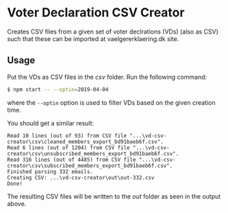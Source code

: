 # Voter Declaration CSV Creator

Creates CSV files from a given set of voter declrations (VDs) (also as CSV) such that these can be imported at vaelgererklaering.dk site.

## Usage

Put the VDs as CSV files in the *csv* folder. Run the following command:

```bash
$ npm start -- --optin=2019-04-04
```

where the `--optin` option is used to filter VDs based on the given creation time.

You should get a similar result:

```
Read 10 lines (out of 93) from CSV file "...\vd-csv-creator\csv\cleaned_members_export_bd91baeb6f.csv".
Read 6 lines (out of 1204) from CSV file "...\vd-csv-creator\csv\unsubscribed_members_export_bd91baeb6f.csv".
Read 316 lines (out of 4485) from CSV file "...\vd-csv-creator\csv\subscribed_members_export_bd91baeb6f.csv".
Finished parsing 332 emails.
Creating CSV: ...\vd-csv-creator\out\out-332.csv
Done!
```

The resulting CSV files will be written to the *out* folder as seen in the output above.
